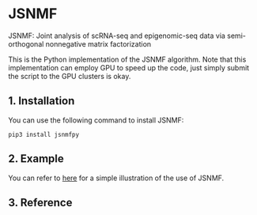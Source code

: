 # JSNMF
JSNMF: Joint analysis of scRNA-seq and epigenomic-seq data via semi-orthogonal nonnegative matrix factorization

This is the Python implementation of the JSNMF algorithm. Note that this implementation can employ GPU to speed up the code, just 
simply submit the script to the GPU clusters is okay.

## 1. Installation
You can use the following command to install JSNMF:
```
pip3 install jsnmfpy
```

## 2. Example

You can refer to [here](https://github.com/cuhklinlab/JSNMF_py/blob/main/Example/demo_jsnmf.ipynb) for a simple illustration of the use of JSNMF.

## 3. Reference 
